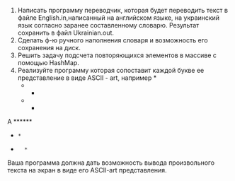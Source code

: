 1. Написать программу переводчик, которая будет переводить текст
в файле English.in,написанный на английском языке, на украинский
язык согласно заранее составленному словарю. Результат
сохранить в файл Ukrainian.out.
2. Сделать ф-ю ручного наполнения словаря и возможность его
сохранения на диск.
3. Решить задачу подсчета повторяющихся элементов в массиве с
помощью HashMap.
4. Реализуйте программу которая сопоставит каждой букве ее
представление в виде ASCII - art, например
     *
    * *
   *   *
А ******
  *     *
 *       *
Ваша программа должна дать возможность вывода произвольного
текста на экран в виде его ASCII-art представления.
